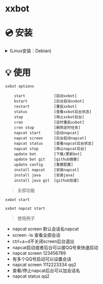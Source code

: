 # xxbot

# 💿 安装

<details>
<summary>(Linux安装：Debian)</summary>

安装curl
```
apt update && apt upgrade -y && \
apt install screen curl -y
```
下载脚本
```
curl -L -o xxbot.sh https://gitee.com/keep-an-appointment/xxbot/raw/master/xxbot.sh && chmod +x xxbot.sh && bash xxbot.sh
```
下载脚本 git
```
curl -L -o xxbot.sh https://raw.githubusercontent.com/liyw0205/xxbot/refs/heads/main/xxbot.sh && chmod +x xxbot.sh && bash xxbot.sh
```
 </details>
 
# 💡 使用
```
xxbot options

    start             [启动xxbot]
    bstart            [后台启动xxbot]
    restart           [重启xxbot]
    status            [查看xxbot后台状态]
    stop              [停止xxbot后台]
    cron              [定时重启xxbot]
    cron stop         [删除定时任务]
    napcat start      [启动napcat]
    napcat screen     [后台启动napcat]
    napcat status     [查看napcat后台状态]
    napcat stop       [停止napcat后台]
    update bot        [下载/更新bot]
    update bot git    [github镜像]
    update config     [重置配置]
    install napcat    [安装napcat]
    install java      [安装java]
    install java git  [github加速]
```
> 全部功能

```
xxbot start

xxbot napcat start
```
> 使用例子

- napcat screen 默认会话名napcat
- screen -ls 查看全部会话
- ctrl+a+d不关闭screen后台退出
- napcat启动或者后台可以接QQ号来快速启动
- napcat screen 123456789
- 有多个QQ号启动可以设置会话
- napcat screen 1112223334 qq2
- 查看/停止napcat后台可以加会话名
- napcat status qq2